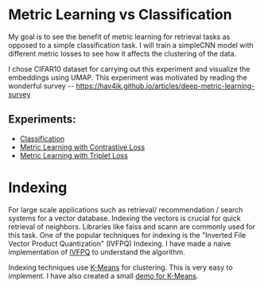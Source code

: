 # Metric Learning vs Classification

My goal is to see the benefit of metric learning for retrieval tasks as opposed to a simple classification task. I will train a simpleCNN model with different metric losses to see how it affects the clustering of the data. 

I chose CIFAR10 dataset for carrying out this experiment and visualize the embeddings using UMAP. This experiment was motivated by reading the wonderful survey -- https://hav4ik.github.io/articles/deep-metric-learning-survey

## Experiments:
- [Classification](./train_classification.ipynb)
- [Metric Learning with Contrastive Loss](./train_contrastive.ipynb)
- [Metric Learning with Triplet Loss](./train_triplet.ipynb)
<!-- - [Metric Learning with Triplet Loss and Hard Negative Mining](./train_triplet_hard_neg_mining.ipynb) -->
<!-- - [Metric Learning with Triplet Loss, Center Loss and Hard Negative Mining](./train_triplet_hard_neg_mining_and_center_loss.ipynb) -->
<!-- - [Metric Learning with Quadruplet Loss](./train_quadruplet.ipynb) -->

# Indexing
For large scale applications such as retrieval/ recommendation / search systems for a vector database. Indexing the vectors is crucial for quick retrieval of neighbors. Libraries like faiss and scann are commonly used for this task. One of the popular techniques for indexing is the "Inverted File Vector Product Quantization" (IVFPQ) Indexing. I have made a naive implementation of [IVFPQ](./Indexing/indexing.py) to understand the algorithm. 

Indexing techniques use [K-Means](./Indexing/clustering.py) for clustering. This is very easy to implement. I have also created a small [demo for K-Means](./Indexing/clustering_demo.ipynb).